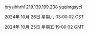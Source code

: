 brysjhhrhl 219.139.199.238 yqqlmgsycl

2024年 10月 26日 星期六 03:00:02 CST

2024年 10月 25日 星期五 19:00:02 GMT
